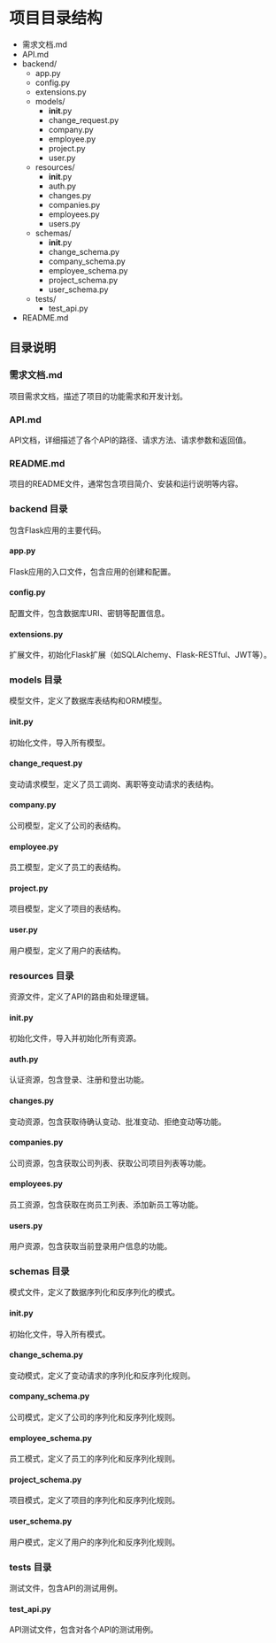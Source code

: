 # 项目目录结构

- 需求文档.md
- API.md
- backend/
  - app.py
  - config.py
  - extensions.py
  - models/
    - __init__.py
    - change_request.py
    - company.py
    - employee.py
    - project.py
    - user.py
  - resources/
    - __init__.py
    - auth.py
    - changes.py
    - companies.py
    - employees.py
    - users.py
  - schemas/
    - __init__.py
    - change_schema.py
    - company_schema.py
    - employee_schema.py
    - project_schema.py
    - user_schema.py
  - tests/
    - test_api.py
- README.md

## 目录说明

### 需求文档.md
项目需求文档，描述了项目的功能需求和开发计划。

### API.md
API文档，详细描述了各个API的路径、请求方法、请求参数和返回值。

### README.md
项目的README文件，通常包含项目简介、安装和运行说明等内容。

### backend 目录
包含Flask应用的主要代码。

#### app.py
Flask应用的入口文件，包含应用的创建和配置。

#### config.py
配置文件，包含数据库URI、密钥等配置信息。

#### extensions.py
扩展文件，初始化Flask扩展（如SQLAlchemy、Flask-RESTful、JWT等）。

### models 目录
模型文件，定义了数据库表结构和ORM模型。

#### __init__.py
初始化文件，导入所有模型。

#### change_request.py
变动请求模型，定义了员工调岗、离职等变动请求的表结构。

#### company.py
公司模型，定义了公司的表结构。

#### employee.py
员工模型，定义了员工的表结构。

#### project.py
项目模型，定义了项目的表结构。

#### user.py
用户模型，定义了用户的表结构。

### resources 目录
资源文件，定义了API的路由和处理逻辑。

#### __init__.py
初始化文件，导入并初始化所有资源。

#### auth.py
认证资源，包含登录、注册和登出功能。

#### changes.py
变动资源，包含获取待确认变动、批准变动、拒绝变动等功能。

#### companies.py
公司资源，包含获取公司列表、获取公司项目列表等功能。

#### employees.py
员工资源，包含获取在岗员工列表、添加新员工等功能。

#### users.py
用户资源，包含获取当前登录用户信息的功能。

### schemas 目录
模式文件，定义了数据序列化和反序列化的模式。

#### __init__.py
初始化文件，导入所有模式。

#### change_schema.py
变动模式，定义了变动请求的序列化和反序列化规则。

#### company_schema.py
公司模式，定义了公司的序列化和反序列化规则。

#### employee_schema.py
员工模式，定义了员工的序列化和反序列化规则。

#### project_schema.py
项目模式，定义了项目的序列化和反序列化规则。

#### user_schema.py
用户模式，定义了用户的序列化和反序列化规则。

### tests 目录
测试文件，包含API的测试用例。

#### test_api.py
API测试文件，包含对各个API的测试用例。